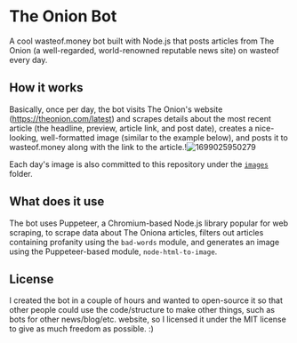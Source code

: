 # The Onion Bot
A cool wasteof.money bot built with Node.js that posts articles from The Onion (a well-regarded, world-renowned reputable news site) on wasteof every day.

## How it works
Basically, once per day, the bot visits The Onion's website (https://theonion.com/latest) and scrapes details about the most recent article (the headline, preview, article link, and post date), creates a nice-looking, well-formatted image (similar to the example below), and posts it to wasteof.money along with the link to the article.!![1699025950279](https://github.com/imadeanaccount1/onionbot/assets/138229538/8a3c188d-57bb-40ac-a66a-56eb478f02b3)


Each day's image is also committed to this repository under the [`images`](/images) folder.

## What does it use
The bot uses Puppeteer, a Chromium-based Node.js library popular for web scraping, to scrape data about The Oniona articles, filters out articles containing profanity using the `bad-words` module, and generates an image using the Puppeteer-based module, `node-html-to-image`.

## License
I created the bot in a couple of hours and wanted to open-source it so that other people could use the code/structure to make other things, such as bots for other news/blog/etc. website, so I licensed it under the MIT license to give as much freedom as possible. :)


